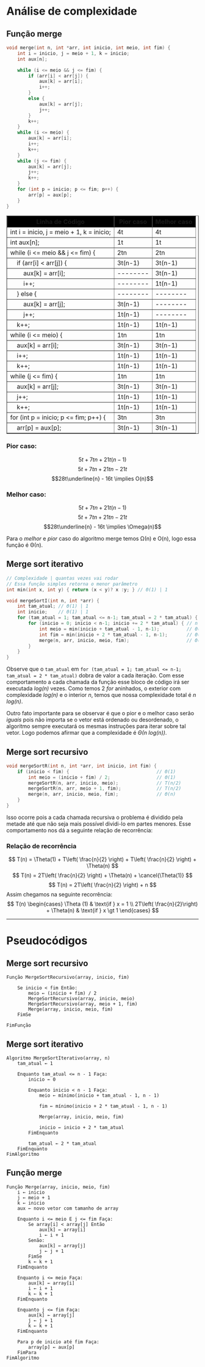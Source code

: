 # Análise de complexidade

## Função merge
```C++
void merge(int n, int *arr, int inicio, int meio, int fim) {
    int i = inicio, j = meio + 1, k = inicio; 
    int aux[n];

    while (i <= meio && j <= fim) {
        if (arr[i] < arr[j]) {
            aux[k] = arr[i];
            i++;
        }
        else {
            aux[k] = arr[j];
            j++;
        }
        k++;
    }
    while (i <= meio) {
        aux[k] = arr[i];
        i++;
        k++;
    }
    while (j <= fim) {
        aux[k] = arr[j];
        j++;
        k++;
    }
    for (int p = inicio; p <= fim; p++) {
        arr[p] = aux[p];
    }
}
```

<table border="1">
  <tr  style="background-color: black;">
    <th>Linha de Código</th>
    <th>Pior caso</th>
    <th>Melhor caso</th>
  </tr>
  <tr>
    <td>int i = inicio, j = meio + 1, k = inicio;</td>
    <td>4t</td>
    <td>4t</td>
  </tr>
  <tr>
    <td>int aux[n];</td>
    <td>1t</td>
    <td>1t</td>
  </tr>
  <tr>
    <td>while (i <= meio && j <= fim) {</td>
    <td>2tn</td>
    <td>2tn</td>
  </tr>
  <tr>
    <td>&nbsp;&nbsp;&nbsp;&nbsp;if (arr[i] &lt; arr[j]) {</td>
    <td>3t(n-1)</td>
    <td>3t(n-1)</td>
  </tr>
  <tr>
    <td>&nbsp;&nbsp;&nbsp;&nbsp;&nbsp;&nbsp;&nbsp;&nbsp;aux[k] = arr[i];</td>
    <td>--------</td>
    <td>3t(n-1)</td>
  </tr>
  <tr>
    <td>&nbsp;&nbsp;&nbsp;&nbsp;&nbsp;&nbsp;&nbsp;&nbsp;i++;</td>
    <td>--------</td>
    <td>1t(n-1)</td>
  </tr>
  <tr>
    <td>&nbsp;&nbsp;&nbsp;&nbsp;} else {</td>
    <td>--------</td>
    <td>--------</td>
  </tr>
  <tr>
    <td>&nbsp;&nbsp;&nbsp;&nbsp;&nbsp;&nbsp;&nbsp;&nbsp;aux[k] = arr[j];</td>
    <td>3t(n-1)</td>
    <td>--------</td>
  </tr>
  <tr>
    <td>&nbsp;&nbsp;&nbsp;&nbsp;&nbsp;&nbsp;&nbsp;&nbsp;j++;</td>
    <td>1t(n-1)</td>
    <td>--------</td>
  </tr>
  <tr>
    <td>&nbsp;&nbsp;&nbsp;&nbsp;k++;</td>
    <td>1t(n-1)</td>
    <td>1t(n-1)</td>
  </tr>
  <tr>
    <td>while (i <= meio) {</td>
    <td>1tn</td>
    <td>1tn</td>
  </tr>
  <tr>
    <td>&nbsp;&nbsp;&nbsp;&nbsp;aux[k] = arr[i];</td>
    <td>3t(n-1)</td>
    <td>3t(n-1)</td>
  </tr>
  <tr>
    <td>&nbsp;&nbsp;&nbsp;&nbsp;i++;</td>
    <td>1t(n-1)</td>
    <td>1t(n-1)</td>
  </tr>
  <tr>
    <td>&nbsp;&nbsp;&nbsp;&nbsp;k++;</td>
    <td>1t(n-1)</td>
    <td>1t(n-1)</td>
  </tr>
  <tr>
    <td>while (j <= fim) {</td>
    <td>1tn</td>
    <td>1tn</td>
  </tr>
  <tr>
    <td>&nbsp;&nbsp;&nbsp;&nbsp;aux[k] = arr[j];</td>
    <td>3t(n-1)</td>
    <td>3t(n-1)</td>
  </tr>
  <tr>
    <td>&nbsp;&nbsp;&nbsp;&nbsp;j++;</td>
    <td>1t(n-1)</td>
    <td>1t(n-1)</td>
  </tr>
  <tr>
    <td>&nbsp;&nbsp;&nbsp;&nbsp;k++;</td>
    <td>1t(n-1)</td>
    <td>1t(n-1)</td>
  </tr>
  <tr>
    <td>for (int p = inicio; p <= fim; p++) {</td>
    <td>3tn</td>
    <td>3tn</td>
  </tr>
  <tr>
    <td>&nbsp;&nbsp;&nbsp;&nbsp;arr[p] = aux[p];</td>
    <td>3t(n-1)</td>
    <td>3t(n-1)</td>
  </tr>
</table>

### Pior caso:

$$5t + 7tn + 21t(n-1)$$
$$5t + 7tn + 21tn - 21t$$
$$28t\underline{n} - 16t \implies O(n)$$

### Melhor caso:
$$5t + 7tn + 21t(n-1)$$
$$5t + 7tn + 21tn - 21t$$
$$28t\underline{n} - 16t \implies \Omega(n)$$

Para o _melhor_ e _pior_ caso do algoritmo merge temos Ω(n) e O(n), logo essa função é Θ(n). 
## Merge sort iterativo
```C++
// Complexidade | quantas vezes vai rodar
// Essa função simples retorna o menor parâmetro
int min(int x, int y) { return (x < y)? x :y; } // Θ(1) | 1

void mergeSortI(int n, int *arr) {
    int tam_atual; // Θ(1) | 1
    int inicio;    // Θ(1) | 1
    for (tam_atual = 1; tam_atual <= n-1; tam_atual = 2 * tam_atual) { // log(n)
        for (inicio = 0; inicio < n-1; inicio += 2 * tam_atual) { // n
            int meio = min(inicio + tam_atual - 1, n-1);          // Θ(1) | nlog(n)
            int fim = min(inicio + 2 * tam_atual - 1, n-1);       // Θ(1) | nlog(n)
            merge(n, arr, inicio, meio, fim);                     // Θ(n) | nlog(n)
        }
    }
}
```

Observe que o ``tam_atual`` em ``for (tam_atual = 1; tam_atual <= n-1; tam_atual = 2 * tam_atual)`` dobra de valor a cada iteração. Com esse comportamento a cada chamada da função esse bloco de código irá ser executada _log(n)_ vezes. Como temos 2 _for_ aninhados, o exterior com complexidade _log(n)_ e o interior _n_, temos que nossa complexidade total é _n log(n)_.

Outro fato importante para se observar é que o pior e o melhor caso serão _iguais_ pois não importa se o vetor está ordenado ou desordenado, o algoritmo sempre executará os mesmas instruções para iterar sobre tal vetor. Logo podemos afirmar que a complexidade é _Θ(n log(n))_.
## Merge sort recursivo
```C++
void mergeSortR(int n, int *arr, int inicio, int fim) {
    if (inicio < fim) {                                // Θ(1)
        int meio = (inicio + fim) / 2;                 // Θ(1)
        mergeSortR(n, arr, inicio, meio);              // T(n/2)
        mergeSortR(n, arr, meio + 1, fim);             // T(n/2)
        merge(n, arr, inicio, meio, fim);              // Θ(n)
    }
}
```

Isso ocorre pois a cada chamada recursiva o problema é dividido pela metade até que não seja mais possível dividi-lo em partes menores. Esse comportamento nos dá a seguinte relação de recorrência:
### Relação de recorrência
$$
T(n) = \Theta(1) + T\left( \frac{n}{2} \right) + T\left( \frac{n}{2} \right) + \Theta(n)
$$
$$
T(n) = 2T\left( \frac{n}{2} \right) + \Theta(n) + \cancel{\Theta(1)}
$$
$$
T(n) = 2T\left( \frac{n}{2} \right) + n
$$
Assim chegamos na seguinte recorrência:
$$
T(n) 
\begin{cases}
  \Theta (1) & \text{if } x = 1 \\
  2T\left( \frac{n}{2}\right) + \Theta(n)  & \text{if } x \gt 1
\end{cases}
$$


---
# Pseudocódigos
## Merge sort recursivo
```
Função MergeSortRecursivo(array, inicio, fim)
	
    Se inicio < fim Então:
        meio ← (inicio + fim) / 2
        MergeSortRecursivo(array, inicio, meio)
        MergeSortRecursivo(array, meio + 1, fim)
        Merge(array, inicio, meio, fim)
    FimSe
	
FimFunção
```
## Merge sort iterativo
```
Algoritmo MergeSortIterativo(array, n)
    tam_atual ← 1
    
    Enquanto tam_atual <= n - 1 Faça:
        inicio ← 0
		
        Enquanto inicio < n - 1 Faça:
            meio ← mínimo(inicio + tam_atual - 1, n - 1)
            
            fim ← mínimo(inicio + 2 * tam_atual - 1, n - 1)
            
            Merge(array, inicio, meio, fim)
            
            inicio ← inicio + 2 * tam_atual
        FimEnquanto
		
        tam_atual ← 2 * tam_atual
    FimEnquanto
FimAlgoritmo
```
## Função merge
```
Função Merge(array, inicio, meio, fim)
    i ← inicio
    j ← meio + 1
    k ← inicio
    aux ← novo vetor com tamanho de array
	
    Enquanto i <= meio E j <= fim Faça:
        Se array[i] < array[j] Então
            aux[k] ← array[i]
            i ← i + 1
        Senão:
            aux[k] ← array[j]
            j ← j + 1
        FimSe
        k ← k + 1
    FimEnquanto
	
    Enquanto i <= meio Faça:
        aux[k] ← array[i]
        i ← i + 1
        k ← k + 1
    FimEnquanto
	
    Enquanto j <= fim Faça:
        aux[k] ← array[j]
        j ← j + 1
        k ← k + 1
    FimEnquanto
	
    Para p de inicio até fim Faça:
        array[p] ← aux[p]
    FimPara
FimAlgoritmo
```
